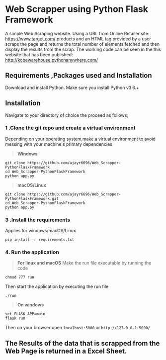 # Web Scrapper using Python Flask Framework
A simple Web Scraping website. Using a URL from Online Retailer site: https://www.target.com/ products and an HTML tag provided by a user scraps the page and returns the total number of elements fetched and then display the results from the scrap. The working code can be seen in the this website that has been published: http://kobewarehouse.pythonanywhere.com/

## Requirements ,Packages used and Installation
Download and install Python. Make sure you install Python v3.6.+
 
## Installation
          
Navigate to your directory of choice the proceed as follows;<br>
          
### 1 .Clone the git repo and create a virtual environment 
          
Depending on your operating system,make a virtual environment to avoid messing with your machine's primary dependencies
          
> **Windows**
          
```
git clone https://github.com/ajayr6696/Web_Scrapper-PythonFlaskFramework
cd Web_Scrapper-PythonFlaskFramework
python app.py
```
          
> **macOS/Linux**
          
```
git clone https://github.com/ajayr6696/Web_Scrapper-PythonFlaskFramework.git
cd Web_Scrapper-PythonFlaskFramework
python app.py
```

### 3 .Install the requirements

Applies for windows/macOS/Linux

```pip install -r requirements.txt```

### 4. Run the application 

> **For linux and macOS**
Make the run file executable by running the code

```chmod 777 run```

Then start the application by executing the run file

```./run```

> **On windows**
```
set FLASK_APP=main
flask run
```
Then on your browser open `localhost:5000` or `http://127.0.0.1:5000/`

## The Results of the data that is scrapped from the Web Page is returned in a Excel Sheet.
